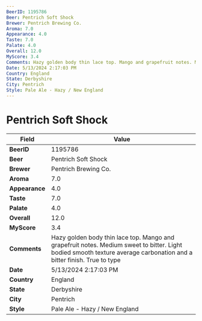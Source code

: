 ```yaml
---
BeerID: 1195786
Beer: Pentrich Soft Shock
Brewer: Pentrich Brewing Co.
Aroma: 7.0
Appearance: 4.0
Taste: 7.0
Palate: 4.0
Overall: 12.0
MyScore: 3.4
Comments: Hazy golden body thin lace top. Mango and grapefruit notes. Medium sweet to bitter. Light bodied smooth texture average carbonation and a bitter finish. True to type
Date: 5/13/2024 2:17:03 PM
Country: England
State: Derbyshire
City: Pentrich
Style: Pale Ale - Hazy / New England
---
```


# Pentrich Soft Shock

| Field         | Value |
|---------------|-------|
| **BeerID** | 1195786 |
| **Beer** | Pentrich Soft Shock |
| **Brewer** | Pentrich Brewing Co. |
| **Aroma** | 7.0 |
| **Appearance** | 4.0 |
| **Taste** | 7.0 |
| **Palate** | 4.0 |
| **Overall** | 12.0 |
| **MyScore** | 3.4 |
| **Comments** | Hazy golden body thin lace top. Mango and grapefruit notes. Medium sweet to bitter. Light bodied smooth texture average carbonation and a bitter finish. True to type  |
| **Date** | 5/13/2024 2:17:03 PM |
| **Country** | England |
| **State** | Derbyshire |
| **City** | Pentrich |
| **Style** | Pale Ale - Hazy / New England |
